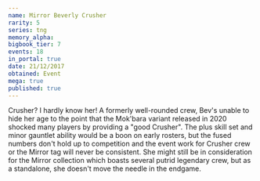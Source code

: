 ```yaml
---
name: Mirror Beverly Crusher
rarity: 5
series: tng
memory_alpha:
bigbook_tier: 7
events: 18
in_portal: true
date: 21/12/2017
obtained: Event
mega: true
published: true
---
```


Crusher? I hardly know her! A formerly well-rounded crew, Bev's unable to hide her age to the point that the Mok'bara variant released in 2020 shocked many players by providing a "good Crusher". The plus skill set and minor gauntlet ability would be a boon on early rosters, but the fused numbers don't hold up to competition and the event work for Crusher crew or the Mirror tag will never be consistent. She might still be in consideration for the Mirror collection which boasts several putrid legendary crew, but as a standalone, she doesn't move the needle in the endgame.
